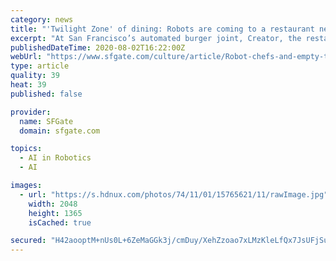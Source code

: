 ```yaml
---
category: news
title: "'Twilight Zone' of dining: Robots are coming to a restaurant near you"
excerpt: "At San Francisco’s automated burger joint, Creator, the restaurant is using a NASA-inspired vacuum-sealed airlock, basically a high-tech takeout window, to deliver its burgers to diners. The airlock,"
publishedDateTime: 2020-08-02T16:22:00Z
webUrl: "https://www.sfgate.com/culture/article/Robot-chefs-and-empty-tables-Bay-Area-dining-s-15447387.php?t=67c46080bb"
type: article
quality: 39
heat: 39
published: false

provider:
  name: SFGate
  domain: sfgate.com

topics:
  - AI in Robotics
  - AI

images:
  - url: "https://s.hdnux.com/photos/74/11/01/15765621/11/rawImage.jpg"
    width: 2048
    height: 1365
    isCached: true

secured: "H42aooptM+nUs0L+6ZeMaGGk3j/cmDuy/XehZzoao7xLMzKleLfQx7JsUFjSuEObvCkwzqG9SDSrM/apkVEqZpNR9Bq4NJ7jOvdd+uBc73+QFrvEu1ttsbsf05A8KshllYNpEYOQjePM5opYyQezy19TOVMjTYgUpHCqsLqfBCOqw5n95grtQuou11opkSud5ncLJhLlskJ4YbovROLe5BQe3weu9/5DMxb7vZO6AfdXK2XMuBXyBafXam0qoyW4ngd/7/RcOleDPgy2L9dSvq3n3pLesfZMKB8TcOLAilkZOf+D3bv3Vc2qFfcepgpwYHwmmWRR/ROrnnKcok+flQ==;u2AZRQzlrk+WZ9q4AD3Wtg=="
---
```



